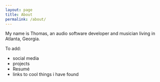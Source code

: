 ```yaml
---
layout: page
title: About
permalink: /about/
---
```


My name is Thomas, an audio software developer and musician living in Atlanta, Georgia.

To add:
- social media
- projects
- Resumé 
- links to cool things i have found
